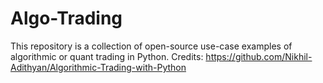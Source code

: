 # Algo-Trading
This repository is a collection of open-source use-case examples of algorithmic or quant trading in Python. 
Credits:
https://github.com/Nikhil-Adithyan/Algorithmic-Trading-with-Python
